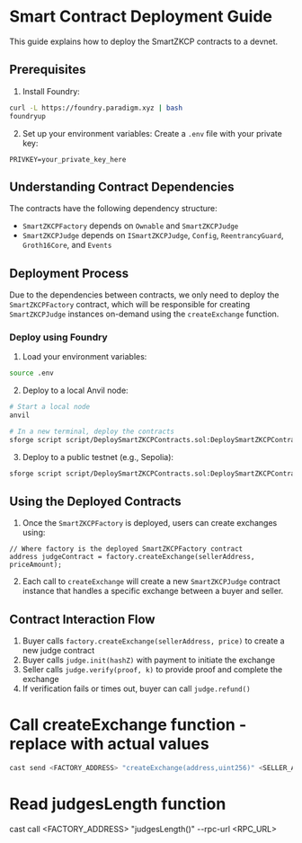 # Smart Contract Deployment Guide

This guide explains how to deploy the SmartZKCP contracts to a devnet.

## Prerequisites

1. Install Foundry:
```bash
curl -L https://foundry.paradigm.xyz | bash
foundryup
```

2. Set up your environment variables:
Create a `.env` file with your private key:
```
PRIVKEY=your_private_key_here
```

## Understanding Contract Dependencies

The contracts have the following dependency structure:

- `SmartZKCPFactory` depends on `Ownable` and `SmartZKCPJudge`
- `SmartZKCPJudge` depends on `ISmartZKCPJudge`, `Config`, `ReentrancyGuard`, `Groth16Core`, and `Events`

## Deployment Process

Due to the dependencies between contracts, we only need to deploy the `SmartZKCPFactory` contract, which will be responsible for creating `SmartZKCPJudge` instances on-demand using the `createExchange` function.

### Deploy using Foundry

1. Load your environment variables:
```bash
source .env
```

2. Deploy to a local Anvil node:
```bash
# Start a local node
anvil

# In a new terminal, deploy the contracts
sforge script script/DeploySmartZKCPContracts.sol:DeploySmartZKCPContracts --rpc-url http://localhost:8545 --broadcast
```

3. Deploy to a public testnet (e.g., Sepolia):
```bash
sforge script script/DeploySmartZKCPContracts.sol:DeploySmartZKCPContracts --rpc-url $RPC_URL --broadcast --verify
```

## Using the Deployed Contracts

1. Once the `SmartZKCPFactory` is deployed, users can create exchanges using:
```solidity
// Where factory is the deployed SmartZKCPFactory contract
address judgeContract = factory.createExchange(sellerAddress, priceAmount);
```

2. Each call to `createExchange` will create a new `SmartZKCPJudge` contract instance that handles a specific exchange between a buyer and seller.

## Contract Interaction Flow

1. Buyer calls `factory.createExchange(sellerAddress, price)` to create a new judge contract
2. Buyer calls `judge.init(hashZ)` with payment to initiate the exchange
3. Seller calls `judge.verify(proof, k)` to provide proof and complete the exchange
4. If verification fails or times out, buyer can call `judge.refund()` 

# Call createExchange function - replace with actual values
```bash
cast send <FACTORY_ADDRESS> "createExchange(address,uint256)" <SELLER_ADDRESS> <PRICE> --private-key <YOUR_PRIVATE_KEY> --rpc-url <RPC_URL>
```

# Read judgesLength function
cast call <FACTORY_ADDRESS> "judgesLength()" --rpc-url <RPC_URL> 